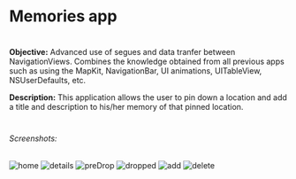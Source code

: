 # Memories app
# 
**Objective:** Advanced use of segues and data tranfer between NavigationViews.  Combines the knowledge obtained from all previous apps such as using the MapKit, NavigationBar, UI animations, UITableView, NSUserDefaults, etc.

**Description:** This application allows the user to pin down a location and add a title and description to his/her memory of that pinned location.
# 
###### Screenshots:
![home](./homeView.png?raw=true "homeView")
![details](./detailsView.png?raw=true "detailsView")
![preDrop](./preDropView.png?raw=true "preDropView")
![dropped](./droppedView.png?raw=true "droppedView")
![add](./addDetailView.png?raw=true "addDetailView")
![delete](./deleteView.png?raw=true "deleteView")

